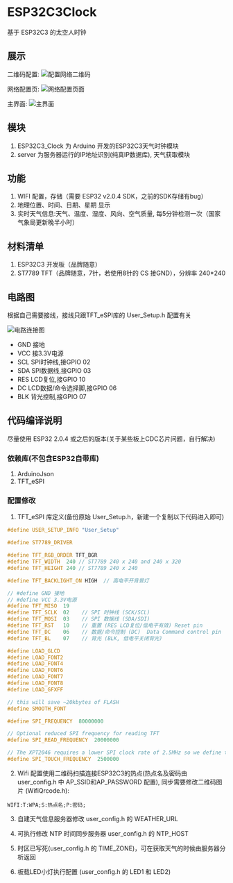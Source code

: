 # ESP32C3Clock
基于 ESP32C3 的太空人时钟 

## 展示

二维码配置:
![配置网络二维码](./img/scan_qrcode_wifi.jpg)

网络配置页:
![网络配置页面](./img/wifi_config_phone.png)

主界面:
![主界面](./img/weather_clock_desktop.jpg)

## 模块
1. ESP32C3_Clock 为 Arduino 开发的ESP32C3天气时钟模块 
2. server 为服务器运行的IP地址识别(纯真IP数据库), 天气获取模块

## 功能
1. WIFI 配置，存储（需要 ESP32 v2.0.4 SDK，之前的SDK存储有bug）
2. 地理位置、时间、日期、星期 显示 
3. 实时天气信息:天气、温度、湿度、风向、空气质量, 每5分钟检测一次（国家气象局更新晚半小时）

## 材料清单
1. ESP32C3 开发板（品牌随意）
2. ST7789 TFT（品牌随意，7针，若使用8针的 CS 接GND），分辨率 240*240

## 电路图 

根据自己需要接线，接线只跟TFT_eSPI库的 User_Setup.h 配置有关 

![电路连接图](./img/Connect_Pin.png)

- GND 接地
- VCC 接3.3V电源
- SCL SPI时钟线,接GPIO 02
- SDA SPI数据线,接GPIO 03
- RES LCD复位,接GPIO 10
- DC  LCD数据/命令选择脚,接GPIO 06
- BLK 背光控制,接GPIO 07

## 代码编译说明

尽量使用 ESP32 2.0.4 或之后的版本(关于某些板上CDC芯片问题，自行解决)

### 依赖库(不包含ESP32自带库)

1. ArduinoJson
2. TFT_eSPI

### 配置修改

1. TFT_eSPI 库定义(备份原始 User_Setup.h，新建一个复制以下代码进入即可)

```C++
#define USER_SETUP_INFO "User_Setup"

#define ST7789_DRIVER 

#define TFT_RGB_ORDER TFT_BGR
#define TFT_WIDTH  240 // ST7789 240 x 240 and 240 x 320
#define TFT_HEIGHT 240 // ST7789 240 x 240

#define TFT_BACKLIGHT_ON HIGH  // 高电平开背景灯 

// #define GND 接地 
// #define VCC 3.3V电源 
#define TFT_MISO  19
#define TFT_SCLK  02    // SPI 时钟线 (SCK/SCL) 
#define TFT_MOSI  03    // SPI 数据线 (SDA/SDI) 
#define TFT_RST   10    // 重置 (RES LCD复位/低电平有效) Reset pin 
#define TFT_DC    06    // 数据/命令控制 (DC)  Data Command control pin 
#define TFT_BL    07    // 背光 (BLK, 低电平关闭背光) 

#define LOAD_GLCD  
#define LOAD_FONT2 
#define LOAD_FONT4 
#define LOAD_FONT6 
#define LOAD_FONT7 
#define LOAD_FONT8 
#define LOAD_GFXFF 

// this will save ~20kbytes of FLASH
#define SMOOTH_FONT

#define SPI_FREQUENCY  80000000

// Optional reduced SPI frequency for reading TFT
#define SPI_READ_FREQUENCY  20000000

// The XPT2046 requires a lower SPI clock rate of 2.5MHz so we define that here:
#define SPI_TOUCH_FREQUENCY  2500000
```

2. Wifi 配置使用二维码扫描连接ESP32C3的热点(热点名及密码由 user_config.h 中 AP_SSID和AP_PASSWORD 配置), 同步需要修改二维码图片 (WifiQrcode.h): 

```qrcode
WIFI:T:WPA;S:热点名;P:密码;
```
   
3. 自建天气信息服务器修改 user_config.h 的 WEATHER_URL
   
4. 可执行修改 NTP 时间同步服务器 user_config.h 的 NTP_HOST
   
5. 时区已写死(user_config.h 的 TIME_ZONE)，可在获取天气的时候由服务器分析返回 
   
6. 板载LED小灯执行配置 (user_config.h 的 LED1 和 LED2)
   